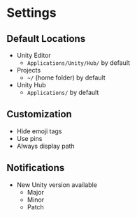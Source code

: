# Settings
## Default Locations
- Unity Editor
	- `Applications/Unity/Hub/` by default
- Projects
	- `~/` (home folder) by default
- Unity Hub
	- `Applications/` by default

## Customization
- Hide emoji tags
- Use pins
- Always display path

## Notifications
- New Unity version available
	- Major
	- Minor
	- Patch